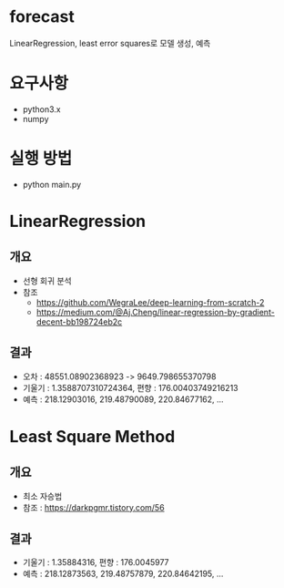 # forecast
LinearRegression, least error squares로 모델 생성, 예측

# 요구사항
- python3.x
- numpy

# 실행 방법
- python main.py

# LinearRegression
## 개요
- 선형 회귀 분석
- 참조
    - https://github.com/WegraLee/deep-learning-from-scratch-2
    - https://medium.com/@Aj.Cheng/linear-regression-by-gradient-decent-bb198724eb2c
## 결과
- 오차 : 48551.08902368923 -> 9649.798655370798
- 기울기 : 1.3588707310724364, 편향 : 176.00403749216213
- 예측 : 218.12903016, 219.48790089, 220.84677162, ...

# Least Square Method
## 개요
- 최소 자승법
- 참조 : https://darkpgmr.tistory.com/56
## 결과
- 기울기 : 1.35884316, 편향 : 176.0045977
- 예측 : 218.12873563, 219.48757879, 220.84642195, ...
